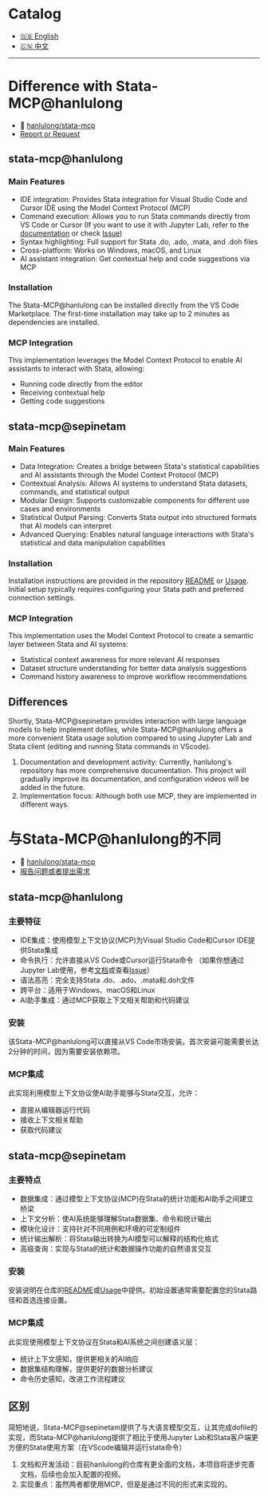 # Catalog
- [🇬🇧 English](#difference-with-stata-mcphanlulong)
- [🇨🇳 中文](#与stata-mcphanlulong的不同)

---

# Difference with Stata-MCP@hanlulong
- 🔗 [hanlulong/stata-mcp](https://github.com/hanlulong/stata-mcp)
- [Report or Request](https://github.com/SepineTam/stata-mcp/issues)

## stata-mcp@hanlulong
### Main Features
- IDE integration: Provides Stata integration for Visual Studio Code and Cursor IDE using the Model Context Protocol (MCP)
- Command execution: Allows you to run Stata commands directly from VS Code or Cursor (If you want to use it with Jupyter Lab, refer to the [documentation](https://github.com/hanlulong/stata-mcp/blob/main/jupyter-stata.md) or check [Issue](https://github.com/hanlulong/stata-mcp/issues/5))
- Syntax highlighting: Full support for Stata .do, .ado, .mata, and .doh files
- Cross-platform: Works on Windows, macOS, and Linux
- AI assistant integration: Get contextual help and code suggestions via MCP

### Installation
The Stata-MCP@hanlulong can be installed directly from the VS Code Marketplace. The first-time installation may take up to 2 minutes as dependencies are installed.

### MCP Integration
This implementation leverages the Model Context Protocol to enable AI assistants to interact with Stata, allowing:
- Running code directly from the editor
- Receiving contextual help
- Getting code suggestions

## stata-mcp@sepinetam
### Main Features
- Data Integration: Creates a bridge between Stata's statistical capabilities and AI assistants through the Model Context Protocol (MCP)
- Contextual Analysis: Allows AI systems to understand Stata datasets, commands, and statistical output
- Modular Design: Supports customizable components for different use cases and environments
- Statistical Output Parsing: Converts Stata output into structured formats that AI models can interpret
- Advanced Querying: Enables natural language interactions with Stata's statistical and data manipulation capabilities

### Installation
Installation instructions are provided in the repository [README](../README.md) or [Usage](Usage.md). Initial setup typically requires configuring your Stata path and preferred connection settings.

### MCP Integration
This implementation uses the Model Context Protocol to create a semantic layer between Stata and AI systems:
- Statistical context awareness for more relevant AI responses
- Dataset structure understanding for better data analysis suggestions
- Command history awareness to improve workflow recommendations

## Differences
Shortly, Stata-MCP@sepinetam provides interaction with large language models to help implement dofiles, while Stata-MCP@hanlulong offers a more convenient Stata usage solution compared to using Jupyter Lab and Stata client (editing and running Stata commands in VScode).

1. Documentation and development activity: Currently, hanlulong's repository has more comprehensive documentation. This project will gradually improve its documentation, and configuration videos will be added in the future.
2. Implementation focus: Although both use MCP, they are implemented in different ways.

# 与Stata-MCP@hanlulong的不同
- 🔗 [hanlulong/stata-mcp](https://github.com/hanlulong/stata-mcp)
- [报告问题或者提出需求](https://github.com/SepineTam/stata-mcp/issues)

## stata-mcp@hanlulong
### 主要特征
- IDE集成：使用模型上下文协议(MCP)为Visual Studio Code和Cursor IDE提供Stata集成
- 命令执行：允许直接从VS Code或Cursor运行Stata命令 （如果你想通过Jupyter Lab使用，参考[文档](https://github.com/hanlulong/stata-mcp/blob/main/jupyter-stata.md)或查看[Issue](https://github.com/hanlulong/stata-mcp/issues/5)）
- 语法高亮：完全支持Stata .do、.ado、.mata和.doh文件
- 跨平台：适用于Windows、macOS和Linux
- AI助手集成：通过MCP获取上下文相关帮助和代码建议

### 安装
该Stata-MCP@hanlulong可以直接从VS Code市场安装。首次安装可能需要长达2分钟的时间，因为需要安装依赖项。

### MCP集成
此实现利用模型上下文协议使AI助手能够与Stata交互，允许：
- 直接从编辑器运行代码
- 接收上下文相关帮助
- 获取代码建议

## stata-mcp@sepinetam
### 主要特点
- 数据集成：通过模型上下文协议(MCP)在Stata的统计功能和AI助手之间建立桥梁
- 上下文分析：使AI系统能够理解Stata数据集、命令和统计输出
- 模块化设计：支持针对不同用例和环境的可定制组件
- 统计输出解析：将Stata输出转换为AI模型可以解释的结构化格式
- 高级查询：实现与Stata的统计和数据操作功能的自然语言交互

### 安装
安装说明在仓库的[README](../README.md)或[Usage](Usage.md)中提供。初始设置通常需要配置您的Stata路径和首选连接设置。

### MCP集成
此实现使用模型上下文协议在Stata和AI系统之间创建语义层：
- 统计上下文感知，提供更相关的AI响应
- 数据集结构理解，提供更好的数据分析建议
- 命令历史感知，改进工作流程建议

## 区别
简短地说，Stata-MCP@sepinetam提供了与大语言模型交互，让其完成dofile的实现，而Stata-MCP@hanlulong提供了相比于使用Jupyter Lab和Stata客户端更方便的Stata使用方案（在VScode编辑并运行stata命令）

1. 文档和开发活动：目前hanlulong的仓库有更全面的文档，本项目将逐步完善文档，后续也会加入配置的视频。
2. 实现重点：虽然两者都使用MCP，但是是通过不同的形式来实现的。
